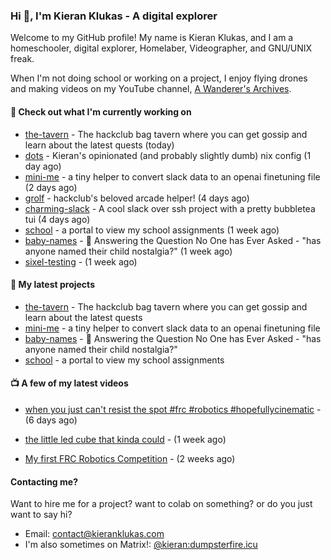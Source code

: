 ### Hi 👋, I'm Kieran Klukas - A digital explorer 

Welcome to my GitHub profile! My name is Kieran Klukas, and I am a homeschooler, digital explorer, Homelaber, Videographer, and GNU/UNIX freak.

When I'm not doing school or working on a project, I enjoy flying drones and making videos on my YouTube channel, [A Wanderer's Archives](https://youtube.com/@wanderer.archives).

#### 👷 Check out what I'm currently working on

- [the-tavern](https://github.com/kcoderhtml/the-tavern) - The hackclub bag tavern where you can get gossip and learn about the latest quests (today)
- [dots](https://github.com/kcoderhtml/dots) - Kieran's opinionated (and probably slightly dumb) nix config (1 day ago)
- [mini-me](https://github.com/kcoderhtml/mini-me) - a tiny helper to convert slack data to an openai finetuning file (2 days ago)
- [grolf](https://github.com/kcoderhtml/grolf) - hackclub's beloved arcade helper! (4 days ago)
- [charming-slack](https://github.com/kcoderhtml/charming-slack) - A cool slack over ssh project with a pretty bubbletea tui (4 days ago)
- [school](https://github.com/kcoderhtml/school) - a portal to view my school assignments (1 week ago)
- [baby-names](https://github.com/kcoderhtml/baby-names) - 👶 Answering the Question No One has Ever Asked - "has anyone named their child nostalgia?" (1 week ago)
- [sixel-testing](https://github.com/kcoderhtml/sixel-testing) -  (1 week ago)

#### 🌱 My latest projects

- [the-tavern](https://github.com/kcoderhtml/the-tavern) - The hackclub bag tavern where you can get gossip and learn about the latest quests
- [mini-me](https://github.com/kcoderhtml/mini-me) - a tiny helper to convert slack data to an openai finetuning file
- [baby-names](https://github.com/kcoderhtml/baby-names) - 👶 Answering the Question No One has Ever Asked - "has anyone named their child nostalgia?"
- [school](https://github.com/kcoderhtml/school) - a portal to view my school assignments

#### 📺 A few of my latest videos

- [when you just can't resist the spot #frc #robotics #hopefullycinematic](https://www.youtube.com/watch?v=Y7SZ_TDleGM) - (6 days ago)

- [the little led cube that kinda could](https://www.youtube.com/watch?v=um7v7Y04vGw) - (1 week ago)

- [My first FRC Robotics Competition](https://www.youtube.com/watch?v=w_o2-eqkbCk) - (2 weeks ago)



#### Contacting me?

Want to hire me for a project? want to colab on something? or do you just want to say hi?

- Email: [contact@kieranklukas.com](mailto:contact@kieranklukas.com)
- I'm also sometimes on Matrix!: [@kieran:dumpsterfire.icu](https://matrix.to/#/@kieran.matrix.dumpsterfire.icu)

